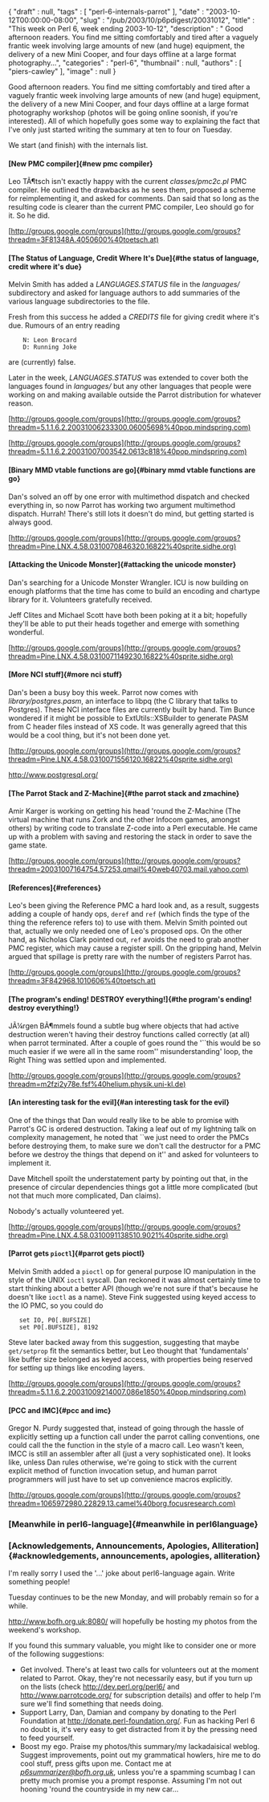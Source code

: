 {
   "draft" : null,
   "tags" : [
      "perl-6-internals-parrot"
   ],
   "date" : "2003-10-12T00:00:00-08:00",
   "slug" : "/pub/2003/10/p6pdigest/20031012",
   "title" : "This week on Perl 6, week ending 2003-10-12",
   "description" : " Good afternoon readers. You find me sitting comfortably and tired after a vaguely frantic week involving large amounts of new (and huge) equipment, the delivery of a new Mini Cooper, and four days offline at a large format photography...",
   "categories" : "perl-6",
   "thumbnail" : null,
   "authors" : [
      "piers-cawley"
   ],
   "image" : null
}





Good afternoon readers. You find me sitting comfortably and tired after
a vaguely frantic week involving large amounts of new (and huge)
equipment, the delivery of a new Mini Cooper, and four days offline at a
large format photography workshop (photos will be going online soonish,
if you're interested). All of which hopefully goes some way to
explaining the fact that I've only just started writing the summary at
ten to four on Tuesday.

We start (and finish) with the internals list.

#### [New PMC compiler]{#new pmc compiler}

Leo TÃ¶tsch isn't exactly happy with the current *classes/pmc2c.pl* PMC
compiler. He outlined the drawbacks as he sees them, proposed a scheme
for reimplementing it, and asked for comments. Dan said that so long as
the resulting code is clearer than the current PMC compiler, Leo should
go for it. So he did.

[http://groups.google.com/groups](http://groups.google.com/groups?threadm=3F81348A.4050600%40toetsch.at)

#### [The Status of Language, Credit Where It's Due]{#the status of language, credit where it's due}

Melvin Smith has added a *LANGUAGES.STATUS* file in the *languages/*
subdirectory and asked for language authors to add summaries of the
various language subdirectories to the file.

Fresh from this success he added a *CREDITS* file for giving credit
where it's due. Rumours of an entry reading

        N: Leon Brocard
        D: Running Joke

are (currently) false.

Later in the week, *LANGUAGES.STATUS* was extended to cover both the
languages found in *languages/* but any other languages that people were
working on and making available outside the Parrot distribution for
whatever reason.

[http://groups.google.com/groups](http://groups.google.com/groups?threadm=5.1.1.6.2.20031006233300.06005698%40pop.mindspring.com)

[http://groups.google.com/groups](http://groups.google.com/groups?threadm=5.1.1.6.2.20031007003542.0613c818%40pop.mindspring.com)

#### [Binary MMD vtable functions are go]{#binary mmd vtable functions are go}

Dan's solved an off by one error with multimethod dispatch and checked
everything in, so now Parrot has working two argument multimethod
dispatch. Hurrah! There's still lots it doesn't do mind, but getting
started is always good.

[http://groups.google.com/groups](http://groups.google.com/groups?threadm=Pine.LNX.4.58.0310070846320.16822%40sprite.sidhe.org)

#### [Attacking the Unicode Monster]{#attacking the unicode monster}

Dan's searching for a Unicode Monster Wrangler. ICU is now building on
enough platforms that the time has come to build an encoding and
chartype library for it. Volunteers gratefully received.

Jeff Clites and Michael Scott have both been poking at it a bit;
hopefully they'll be able to put their heads together and emerge with
something wonderful.

[http://groups.google.com/groups](http://groups.google.com/groups?threadm=Pine.LNX.4.58.0310071149230.16822%40sprite.sidhe.org)

#### [More NCI stuff]{#more nci stuff}

Dan's been a busy boy this week. Parrot now comes with
*library/postgres.pasm*, an interface to libpq (the C library that talks
to Postgres). These NCI interface files are currently built by hand. Tim
Bunce wondered if it might be possible to ExtUtils::XSBuilder to
generate PASM from C header files instead of XS code. It was generally
agreed that this would be a cool thing, but it's not been done yet.

[http://groups.google.com/groups](http://groups.google.com/groups?threadm=Pine.LNX.4.58.0310071556120.16822%40sprite.sidhe.org)

<http://www.postgresql.org/>

#### [The Parrot Stack and Z-Machine]{#the parrot stack and zmachine}

Amir Karger is working on getting his head 'round the Z-Machine (The
virtual machine that runs Zork and the other Infocom games, amongst
others) by writing code to translate Z-code into a Perl executable. He
came up with a problem with saving and restoring the stack in order to
save the game state.

[http://groups.google.com/groups](http://groups.google.com/groups?threadm=20031007164754.57253.qmail%40web40703.mail.yahoo.com)

#### [References]{#references}

Leo's been giving the Reference PMC a hard look and, as a result,
suggests adding a couple of handy ops, `deref` and `ref` (which finds
the type of the thing the reference refers to) to use with them. Melvin
Smith pointed out that, actually we only needed one of Leo's proposed
ops. On the other hand, as Nicholas Clark pointed out, `ref` avoids the
need to grab another PMC register, which may cause a register spill. On
the gripping hand, Melvin argued that spillage is pretty rare with the
number of registers Parrot has.

[http://groups.google.com/groups](http://groups.google.com/groups?threadm=3F842968.1010606%40toetsch.at)

#### [The program's ending! DESTROY everything!]{#the program's ending! destroy everything!}

JÃ¼rgen BÃ¶mmels found a subtle bug where objects that had active
destruction weren't having their destroy functions called correctly (at
all) when parrot terminated. After a couple of goes round the '\`\`this
would be so much easier if we were all in the same room''
misunderstanding' loop, the Right Thing was settled upon and
implemented.

[http://groups.google.com/groups](http://groups.google.com/groups?threadm=m2fzi2y78e.fsf%40helium.physik.uni-kl.de)

#### [An interesting task for the evil]{#an interesting task for the evil}

One of the things that Dan would really like to be able to promise with
Parrot's GC is ordered destruction. Taking a leaf out of my lightning
talk on complexity management, he noted that \`\`we just need to order
the PMCs before destroying them, to make sure we don't call the
destructor for a PMC before we destroy the things that depend on it''
and asked for volunteers to implement it.

Dave Mitchell spoilt the understatement party by pointing out that, in
the presence of circular dependencies things got a little more
complicated (but not that much more complicated, Dan claims).

Nobody's actually volunteered yet.

[http://groups.google.com/groups](http://groups.google.com/groups?threadm=Pine.LNX.4.58.0310091138510.9021%40sprite.sidhe.org)

#### [Parrot gets `pioctl`]{#parrot gets pioctl}

Melvin Smith added a `pioctl` op for general purpose IO manipulation in
the style of the UNIX `ioctl` syscall. Dan reckoned it was almost
certainly time to start thinking about a better API (though we're not
sure if that's because he doesn't like `ioctl` as a name). Steve Fink
suggested using keyed access to the IO PMC, so you could do

       set IO, P0[.BUFSIZE]
       set P0[.BUFSIZE], 8192

Steve later backed away from this suggestion, suggesting that maybe
`get/setprop` fit the semantics better, but Leo thought that
'fundamentals' like buffer size belonged as keyed access, with
properties being reserved for setting up things like encoding layers.

[http://groups.google.com/groups](http://groups.google.com/groups?threadm=5.1.1.6.2.20031009214007.086e1850%40pop.mindspring.com)

#### [PCC and IMC]{#pcc and imc}

Gregor N. Purdy suggested that, instead of going through the hassle of
explicitly setting up a function call under the parrot calling
conventions, one could call the the function in the style of a macro
call. Leo wasn't keen, IMCC is still an assembler after all (just a very
sophisticated one). It looks like, unless Dan rules otherwise, we're
going to stick with the current explicit method of function invocation
setup, and human parrot programmers will just have to set up convenience
macros explicitly.

[http://groups.google.com/groups](http://groups.google.com/groups?threadm=1065972980.22829.13.camel%40borg.focusresearch.com)

### [Meanwhile in perl6-language]{#meanwhile in perl6language}

### [Acknowledgements, Announcements, Apologies, Alliteration]{#acknowledgements, announcements, apologies, alliteration}

I'm really sorry I used the '...' joke about perl6-language again. Write
something people!

Tuesday continues to be the new Monday, and will probably remain so for
a while.

<http://www.bofh.org.uk:8080/> will hopefully be hosting my photos from
the weekend's workshop.

If you found this summary valuable, you might like to consider one or
more of the following suggestions:

-   Get involved. There's at least two calls for volunteers out at the
    moment related to Parrot. Okay, they're not necessarily easy, but if
    you turn up on the lists (check <http://dev.perl.org/perl6/> and
    <http://www.parrotcode.org/> for subscription details) and offer to
    help I'm sure we'll find something that needs doing.
-   Support Larry, Dan, Damian and company by donating to the Perl
    Foundation at <http://donate.perl-foundation.org/>. Fun as hacking
    Perl 6 no doubt is, it's very easy to get distracted from it by the
    pressing need to feed yourself.
-   Boost my ego. Praise my photos/this summary/my lackadaisical weblog.
    Suggest improvements, point out my grammatical howlers, hire me to
    do cool stuff, press gifts upon me. Contact me at
    *<p6summarizer@bofh.org.uk>*, unless you're a spamming scumbag I can
    pretty much promise you a prompt response. Assuming I'm not out
    hooning 'round the countryside in my new car...



